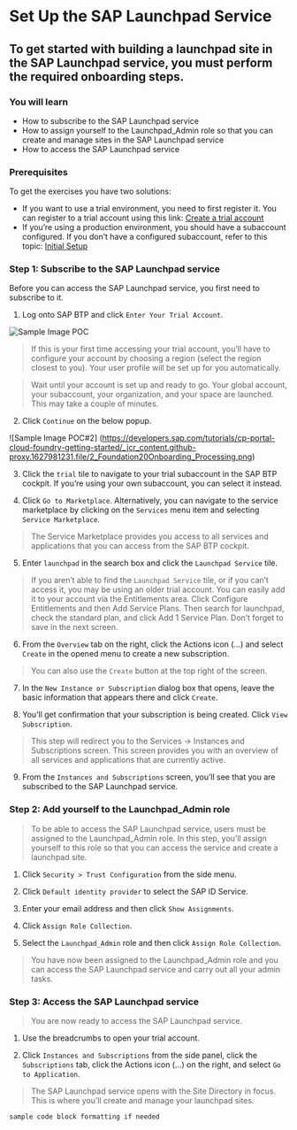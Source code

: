 # Set Up the SAP Launchpad Service

## To get started with building a launchpad site in the SAP Launchpad service, you must perform the required onboarding steps.

### You will learn

- How to subscribe to the SAP Launchpad service
- How to assign yourself to the Launchpad_Admin role so that you can create and manage sites in the SAP Launchpad service
- How to access the SAP Launchpad service

### Prerequisites

To get the exercises you have two solutions:

- If you want to use a trial environment, you need to first register it. You can register to a trial account using this link: [Create a trial account](https://www.sap.com/cmp/td/sap-cloud-platform-trial.html)
- If you’re using a production environment, you should have a subaccount configured. If you don’t have a configured subaccount, refer to this topic: [Initial Setup](https://help.sap.com/viewer/8c8e1958338140699bd4811b37b82ece/Cloud/en-US/fd79b232967545569d1ae4d8f691016b.html)

### Step 1: Subscribe to the SAP Launchpad service

Before you can access the SAP Launchpad service, you first need to subscribe to it.

1. Log onto SAP BTP and click `Enter Your Trial Account`.


![Sample Image POC](https://developers.sap.com/tutorials/cp-portal-cloud-foundry-getting-started/_jcr_content.github-proxy.1615206919.file/1_enter_trial_account.png "Launchpad Service")

> If this is your first time accessing your trial account, you’ll have to configure your account by choosing a region (select the region closest to you). Your user profile will be set up for you automatically.

> Wait until your account is set up and ready to go. Your global account, your subaccount, your organization, and your space are launched. This may take a couple of minutes.

2. Click `Continue` on the below popup.

![Sample Image POC#2] (https://developers.sap.com/tutorials/cp-portal-cloud-foundry-getting-started/_jcr_content.github-proxy.1627981231.file/2_Foundation20Onboarding_Processing.png)

3. Click the `trial` tile to navigate to your trial subaccount in the SAP BTP cockpit. If you’re using your own subaccount, you can select it instead.

4. Click `Go to Marketplace`. Alternatively, you can navigate to the service marketplace by clicking on the `Services` menu item and selecting `Service Marketplace`.

> The Service Marketplace provides you access to all services and applications that you can access from the SAP BTP cockpit.

5. Enter `launchpad` in the search box and click the `Launchpad Service` tile.

> If you aren’t able to find the `Launchpad Service` tile, or if you can’t access it, you may be using an older trial account. You can easily add it to your account via the Entitlements area. Click Configure Entitlements and then Add Service Plans. Then search for launchpad, check the standard plan, and click Add 1 Service Plan. Don’t forget to save in the next screen.

6. From the `Overview` tab on the right, click the Actions icon (…) and select `Create` in the opened menu to create a new subscription.

> You can also use the `Create` button at the top right of the screen.

7. In the `New Instance or Subscription` dialog box that opens, leave the basic information that appears there and click `Create`.

8. You’ll get confirmation that your subscription is being created. Click `View Subscription`.

> This step will redirect you to the Services -> Instances and Subscriptions screen. This screen provides you with an overview of all services and applications that are currently active.

9. From the `Instances and Subscriptions` screen, you’ll see that you are subscribed to the SAP Launchpad service.

### Step 2: Add yourself to the Launchpad_Admin role

> To be able to access the SAP Launchpad service, users must be assigned to the Launchpad_Admin role. In this step, you’ll assign yourself to this role so that you can access the service and create a launchpad site.

1. Click `Security > Trust Configuration` from the side menu.

2. Click `Default identity provider` to select the SAP ID Service.

3. Enter your email address and then click `Show Assignments`.

4. Click `Assign Role Collection`.

5. Select the `Launchpad_Admin` role and then click `Assign Role Collection`.

> You have now been assigned to the Launchpad_Admin role and you can access the SAP Launchpad service and carry out all your admin tasks.


### Step 3: Access the SAP Launchpad service

> You are now ready to access the SAP Launchpad service.

1. Use the breadcrumbs to open your trial account.

2. Click `Instances and Subscriptions` from the side panel, click the `Subscriptions` tab, click the Actions icon (…) on the right, and select `Go to Application`.

>The SAP Launchpad service opens with the Site Directory in focus. This is where you’ll create and manage your launchpad sites.

```
sample code block formatting if needed

```

